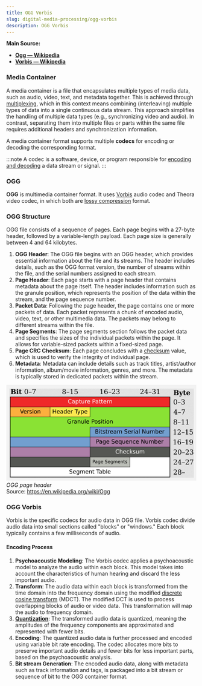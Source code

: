 ```yaml
---
title: OGG Vorbis
slug: digital-media-processing/ogg-vorbis
description: OGG Vorbis
---
```


**Main Source:**

- **[Ogg — Wikipedia](https://en.wikipedia.org/wiki/Ogg)**
- **[Vorbis — Wikipedia](https://en.wikipedia.org/wiki/Vorbis)**

### Media Container

A media container is a file that encapsulates multiple types of media data, such as audio, video, text, and metadata together. This is achieved through [multiplexing](/cs-notes/digital-signal-processing/multiplexing), which in this context means combining (interleaving) multiple types of data into a single continuous data stream. This approach simplifies the handling of multiple data types (e.g., synchronizing video and audio). In contrast, separating them into multiple files or parts within the same file requires additional headers and synchronization information.

A media container format supports multiple **codecs** for encoding or decoding the corresponding format.

:::note
A codec is a software, device, or program responsible for [encoding and decoding](/cs-notes/digital-signal-processing/encoding-and-decoding) a data stream or signal.
:::

### OGG

**OGG** is multimedia container format. It uses [Vorbis](#ogg-vorbis) audio codec and Theora video codec, in which both are [lossy compression](/cs-notes/digital-signal-processing/compression#lossy-compression) format.

### OGG Structure

OGG file consists of a sequence of pages. Each page begins with a 27-byte header, followed by a variable-length payload. Each page size is generally between 4 and 64 kilobytes.

1. **OGG Header**: The OGG file begins with an OGG header, which provides essential information about the file and its streams. The header includes details, such as the OGG format version, the number of streams within the file, and the serial numbers assigned to each stream.
2. **Page Header**: Each page starts with a page header that contains metadata about the page itself. The header includes information such as the granule position, which represents the position of the data within the stream, and the page sequence number.
3. **Packet Data**: Following the page header, the page contains one or more packets of data. Each packet represents a chunk of encoded audio, video, text, or other multimedia data. The packets may belong to different streams within the file.
4. **Page Segments**: The page segments section follows the packet data and specifies the sizes of the individual packets within the page. It allows for variable-sized packets within a fixed-sized page.
5. **Page CRC Checksum**: Each page concludes with a [checksum](/cs-notes/computer-security/hash-function#checksums) value, which is used to verify the integrity of individual page.
6. **Metadata**: Metadata can include details such as track titles, artist/author information, album/movie information, genres, and more. The metadata is typically stored in dedicated packets within the stream.

![The structure of OGG page header](./ogg-structure.png)  
_OGG page header_  
Source: https://en.wikipedia.org/wiki/Ogg

### OGG Vorbis

Vorbis is the specific codecs for audio data in OGG file. Vorbis codec divide audio data into small sections called "blocks" or "windows." Each block typically contains a few milliseconds of audio.

#### Encoding Process

1. **Psychoacoustic Modeling**: The Vorbis codec applies a psychoacoustic model to analyze the audio within each block. This model takes into account the characteristics of human hearing and discard the less important audio.
2. **Transform**: The audio data within each block is transformed from the time domain into the frequency domain using the modified [discrete cosine transform](/cs-notes/digital-signal-processing/discrete-cosine-transform) (MDCT). The modified DCT is used to process overlapping blocks of audio or video data. This transformation will map the audio to frequency domain.
3. **[Quantization](/cs-notes/digital-signal-processing/quantization)**: The transformed audio data is quantized, meaning the amplitudes of the frequency components are approximated and represented with fewer bits.
4. **Encoding**: The quantized audio data is further processed and encoded using variable bit rate encoding. The codec allocates more bits to preserve important audio details and fewer bits for less important parts, based on the psychoacoustic analysis.
5. **Bit stream Generation**: The encoded audio data, along with metadata such as track information and tags, is packaged into a bit stream or sequence of bit to the OGG container format.
